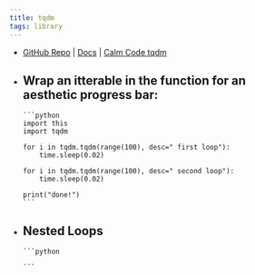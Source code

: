 ```yaml
---
title: tqdm
tags: library
---
```


- [GitHub Repo](https://github.com/tqdm/tqdm) | [Docs](https://tqdm.github.io/) | [Calm Code tqdm](https://calmcode.io/tqdm/making-a-progress-bar.html)
- Wrap an itterable in the function for an aesthetic progress bar:
	-
	  ```python
	  import this
	  import tqdm
	  
	  for i in tqdm.tqdm(range(100), desc=" first loop"):
	      time.sleep(0.02)
	  
	  for i in tqdm.tqdm(range(100), desc=" second loop"):
	      time.sleep(0.02)
	  
	  print("done!")
	  ```
- Nested Loops
	-
	  ```python
	  
	  ```